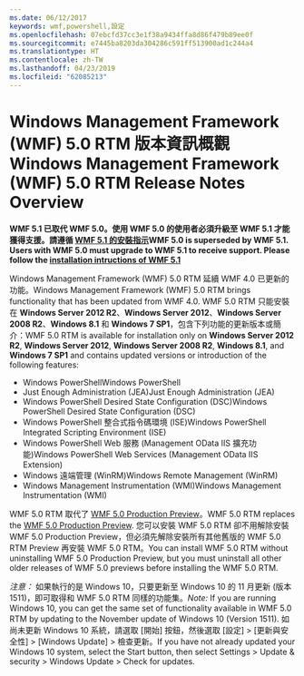 ```yaml
---
ms.date: 06/12/2017
keywords: wmf,powershell,設定
ms.openlocfilehash: 07ebcfd37cc3e1f38a9434ffa8d86f479b89ee0f
ms.sourcegitcommit: e7445ba8203da304286c591ff513900ad1c244a4
ms.translationtype: HT
ms.contentlocale: zh-TW
ms.lasthandoff: 04/23/2019
ms.locfileid: "62085213"
---
```

# <a name="windows-management-framework-wmf-50-rtm-release-notes-overview"></a><span data-ttu-id="f0b4d-102">Windows Management Framework (WMF) 5.0 RTM 版本資訊概觀</span><span class="sxs-lookup"><span data-stu-id="f0b4d-102">Windows Management Framework (WMF) 5.0 RTM Release Notes Overview</span></span>

<span data-ttu-id="f0b4d-103">**WMF 5.1 已取代 WMF 5.0。使用 WMF 5.0 的使用者必須升級至 WMF 5.1 才能獲得支援。請遵循 [WMF 5.1 的安裝指示](../5.1/install-configure.md)**</span><span class="sxs-lookup"><span data-stu-id="f0b4d-103">**WMF 5.0 is superseded by WMF 5.1. Users with WMF 5.0 must upgrade to WMF 5.1 to receive support. Please follow the [installation intructions of WMF 5.1](../5.1/install-configure.md)**</span></span>

<span data-ttu-id="f0b4d-104">Windows Management Framework (WMF) 5.0 RTM 延續 WMF 4.0 已更新的功能。</span><span class="sxs-lookup"><span data-stu-id="f0b4d-104">Windows Management Framework (WMF) 5.0 RTM brings functionality that has been updated from WMF 4.0.</span></span> <span data-ttu-id="f0b4d-105">WMF 5.0 RTM 只能安裝在 **Windows Server 2012 R2**、**Windows Server 2012**、**Windows Server 2008 R2**、**Windows 8.1** 和 **Windows 7 SP1**，包含下列功能的更新版本或簡介：</span><span class="sxs-lookup"><span data-stu-id="f0b4d-105">WMF 5.0 RTM is available for installation only on **Windows Server 2012 R2**, **Windows Server 2012**, **Windows Server 2008 R2**, **Windows 8.1**, and **Windows 7 SP1** and contains updated versions or introduction of the following features:</span></span>

- <span data-ttu-id="f0b4d-106">Windows PowerShell</span><span class="sxs-lookup"><span data-stu-id="f0b4d-106">Windows PowerShell</span></span>
- <span data-ttu-id="f0b4d-107">Just Enough Administration (JEA)</span><span class="sxs-lookup"><span data-stu-id="f0b4d-107">Just Enough Administration (JEA)</span></span>
- <span data-ttu-id="f0b4d-108">Windows PowerShell Desired State Configuration (DSC)</span><span class="sxs-lookup"><span data-stu-id="f0b4d-108">Windows PowerShell Desired State Configuration (DSC)</span></span>
- <span data-ttu-id="f0b4d-109">Windows PowerShell 整合式指令碼環境 (ISE)</span><span class="sxs-lookup"><span data-stu-id="f0b4d-109">Windows PowerShell Integrated Scripting Environment (ISE)</span></span>
- <span data-ttu-id="f0b4d-110">Windows PowerShell Web 服務 (Management OData IIS 擴充功能)</span><span class="sxs-lookup"><span data-stu-id="f0b4d-110">Windows PowerShell Web Services (Management OData IIS Extension)</span></span>
- <span data-ttu-id="f0b4d-111">Windows 遠端管理 (WinRM)</span><span class="sxs-lookup"><span data-stu-id="f0b4d-111">Windows Remote Management (WinRM)</span></span>
- <span data-ttu-id="f0b4d-112">Windows Management Instrumentation (WMI)</span><span class="sxs-lookup"><span data-stu-id="f0b4d-112">Windows Management Instrumentation (WMI)</span></span>

<span data-ttu-id="f0b4d-113">WMF 5.0 RTM 取代了 [WMF 5.0 Production Preview](http://blogs.msdn.com/b/powershell/archive/2015/08/31/windows-management-framework-5-0-production-preview-is-now-available.aspx)。</span><span class="sxs-lookup"><span data-stu-id="f0b4d-113">WMF 5.0 RTM replaces the [WMF 5.0 Production Preview](http://blogs.msdn.com/b/powershell/archive/2015/08/31/windows-management-framework-5-0-production-preview-is-now-available.aspx).</span></span> <span data-ttu-id="f0b4d-114">您可以安裝 WMF 5.0 RTM 卻不用解除安裝 WMF 5.0 Production Preview，但必須先解除安裝所有其他舊版的 WMF 5.0 RTM Preview 再安裝 WMF 5.0 RTM。</span><span class="sxs-lookup"><span data-stu-id="f0b4d-114">You can install WMF 5.0 RTM without uninstalling WMF 5.0 Production Preview, but you must uninstall all other older releases of WMF 5.0 previews before installing the WMF 5.0 RTM.</span></span>

<span data-ttu-id="f0b4d-115">*注意：* 如果執行的是 Windows 10，只要更新至 Windows 10 的 11 月更新 (版本 1511)，即可取得和 WMF 5.0 RTM 同樣的功能集。</span><span class="sxs-lookup"><span data-stu-id="f0b4d-115">*Note:* If you are running Windows 10, you can get the same set of functionality available in WMF 5.0 RTM by updating to the November update of Windows 10 (Version 1511).</span></span> <span data-ttu-id="f0b4d-116">如尚未更新 Windows 10 系統，請選取 [開始] 按鈕，然後選取 [設定] > [更新與安全性] > [Windows Update] > 檢查更新。</span><span class="sxs-lookup"><span data-stu-id="f0b4d-116">If you have not already updated your Windows 10 system, select the Start button, then select Settings > Update & security > Windows Update > Check for updates.</span></span>
